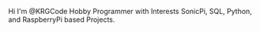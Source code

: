 Hi I'm @KRGCode
Hobby Programmer with Interests SonicPi, SQL, Python, and RaspberryPi based Projects.
